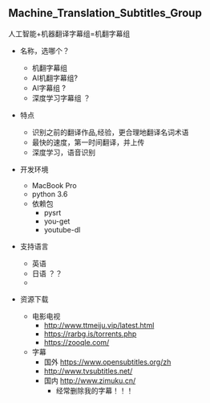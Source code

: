 ## Machine_Translation_Subtitles_Group
人工智能+机器翻译字幕组=机翻字幕组

- 名称，选哪个？
    - 机翻字幕组
    - AI机翻字幕组?
    - AI字幕组 ?
    - 深度学习字幕组 ？


- 特点
    - 识别之前的翻译作品,经验，更合理地翻译名词术语
    - 最快的速度，第一时间翻译，并上传
    - 深度学习，语音识别



- 开发环境
    - MacBook Pro
    - python 3.6
    - 依赖包
        - pysrt
        - you-get
        - youtube-dl
    
- 支持语言
    - 英语
    - 日语 ？？
    - 
- 资源下载
    - 电影电视
        - http://www.ttmeiju.vip/latest.html
        - https://rarbg.is/torrents.php
        - https://zooqle.com/    
    - 字幕
        - 国外 https://www.opensubtitles.org/zh
        - http://www.tvsubtitles.net/
        - 国内 http://www.zimuku.cn/
            - 经常删除我的字幕！！！
